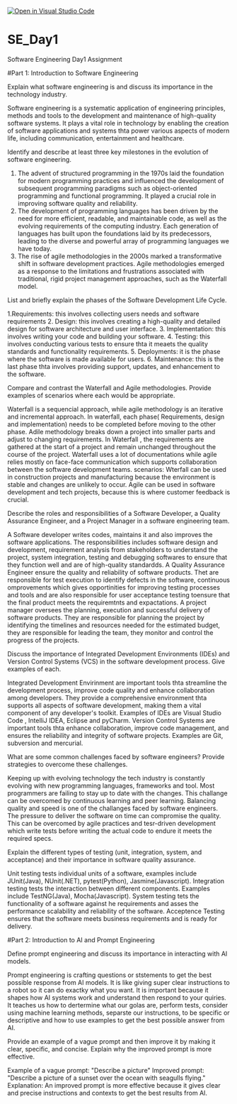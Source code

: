 [![Open in Visual Studio Code](https://classroom.github.com/assets/open-in-vscode-2e0aaae1b6195c2367325f4f02e2d04e9abb55f0b24a779b69b11b9e10269abc.svg)](https://classroom.github.com/online_ide?assignment_repo_id=18401780&assignment_repo_type=AssignmentRepo)
# SE_Day1
Software Engineering Day1 Assignment

#Part 1: Introduction to Software Engineering

Explain what software engineering is and discuss its importance in the technology industry.

Software engineering is a systematic application of engineering principles, methods and tools to the development and maintenance of high-quality software systems. It plays a vital role in technology by enabling the creation of software applications and systems thta power various aspects of modern life, including communication, entertainment and healthcare. 

Identify and describe at least three key milestones in the evolution of software engineering.

1. The advent of structured programming in the 1970s laid the foundation for modern programming practices and influenced the development of subsequent programming paradigms such as object-oriented programming and functional programming. It played a crucial role in improving software quality and reliability.
2. The development of programming languages has been driven by the need for more efficient, readable, and maintainable code, as well as the evolving requirements of the computing industry. Each generation of languages has built upon the foundations laid by its predecessors, leading to the diverse and powerful array of programming languages we have today.
3. The rise of agile methodologies in the 2000s marked a transformative shift in software development practices. Agile methodologies emerged as a response to the limitations and frustrations associated with traditional, rigid project management approaches, such as the Waterfall model.

List and briefly explain the phases of the Software Development Life Cycle.

1.Requirements: this involves collecting users needs and software requirements
2. Design: this involves creating a high-quality and detailed design for software architecture and user interface. 
3. Implementation: this involves writing your code and building your software. 
4. Testing: this involves conducting various tests to ensure thta it meaets the quality standards and functionality requirements. 
5.  Deployments: it is the phase where the software is made available for users. 
6. Maintenance: this is the last phase thta involves providing support,  updates, and enhancement to the software. 

Compare and contrast the Waterfall and Agile methodologies. Provide examples of scenarios where each would be appropriate.

Waterfall is a sequencial approach, while agile methodology is an iterative and incremental approach. In waterfall, each phase( Requirements,  design and implementation) needs to be completed before moving to the other phase. Adile methodology breaks down a project into smaller parts and adjust to changing requirements. In Waterfall , the requirements are gathered at the start of a project and remain unchanged throughout the course of the project. Waterfall uses a lot of documentations  while agile relies mostly on face-face communication which supports collaboration between the software development teams. 
scenarios: Wterfall can be used in construction projects and manufacturing because the environment is stable and changes are unlikely to occur.  Agile can be used in software development and tech projects, because this is where customer feedback is crucial. 

Describe the roles and responsibilities of a Software Developer, a Quality Assurance Engineer, and a Project Manager in a software engineering team.

A Software developer writes codes, maintains it and also improves the software applications. The responsibilities includes software design and development, requirement analysis from stakeholders to understand the project, system integration, testing and debugging softwares to ensure that they function well and are of high-quality standardds. 
A Quality Assurance Engineer ensure the quality and reliability of software products. Thet are responsible for test execution  to identify defects in the software, continuous omprovements which gives opportinities for improving testing processes and tools and are also responsible for user acceptance testing toensure that the final product meets the requiremtnts and expactations. 
A project manager oversees the planning, execution and successful delivery of software products. They are responsible for planning the project by identifying the timelines and resources needed for the estimated budget, they are responsible for leading the team, they monitor and control the progress of the projects.

Discuss the importance of Integrated Development Environments (IDEs) and Version Control Systems (VCS) in the software development process. Give examples of each.

Integrated Development Envirinment are important tools thta streamline the development process, improve code quality and enhance collaboration among developers.  They provide a comprehensive environment thta supports all aspects of software development, making them a vital component of any developer's toolkit. Examples of IDEs are Visual Studio Code ,  IntelliJ IDEA, Eclipse and pyCharm. 
Version Control Systems are important tools thta enhance collaboration, improve code management, and ensures the reliability and integrity of software projects. Examples are Git, subversion and mercurial. 

What are some common challenges faced by software engineers? Provide strategies to overcome these challenges.

Keeping up with evolving technology the tech industry is constantly evolving with new programming languages, frameworks and tool. Most programmers are failing to stay up to date with the changes. This challange can be overcomed by continuous learning and peer learning. 
Balancing quality and speed is one of the challanges faced by software engineers. The pressure to deliver the software on time can compromise the quality.  This can be overcomed by agile practices and tesr-driven development  which write tests before writing the actual code to endure it meets the required specs. 

Explain the different types of testing (unit, integration, system, and acceptance) and their importance in software quality assurance.

Unit testing tests individual units of a software, examples include JUnit(Java), NUnit(.NET), pytest(Python), Jasmine(Javascript).
Integration testing tests the interaction between different components. Examples include TestNG(Java),  Mocha(Javascript).
System testing tets the functionality of a software against he requirements and asses the performance scalability and reliability of the software. 
Acceptence Testing ensures that the software meets business requirements and is ready for delivery.  

#Part 2: Introduction to AI and Prompt Engineering


Define prompt engineering and discuss its importance in interacting with AI models.

Prompt engineering is crafting questions or ststements to get the best possible response from AI models.  It is like giving super clear instructions to a robot so it can do exactky what you want. It is important because it shapes how AI systems work and understand then respond to your quiries.  It teaches us how to dertermine what our golas are, perform tests, consider using machine learning methods, separste our instructions, to be specific or descriptive and how to use examples to get the best possible answer from AI. 

Provide an example of a vague prompt and then improve it by making it clear, specific, and concise. Explain why the improved prompt is more effective.

Example of a vague prompt: "Describe a picture"
Improved prompt: "Describe a picture of a sunset over the ocean with seagulls flying."
Explanation: An improved prompt is more effective because it gives clear and precise instructions and contexts to get the best results from AI. 
